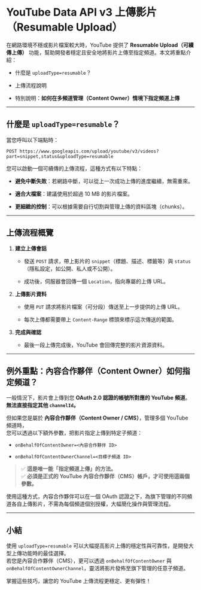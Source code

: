 
# YouTube Data API v3 上傳影片（Resumable Upload）

在網路環境不穩或影片檔案較大時，YouTube 提供了 **Resumable Upload（可續傳上傳）** 功能，幫助開發者穩定且安全地將影片上傳至指定頻道。本文將重點介紹：

- 什麼是 `uploadType=resumable`？
    
- 上傳流程說明
    
- 特別說明：**如何在多頻道管理（Content Owner）情境下指定頻道上傳**
    

---

## 什麼是 `uploadType=resumable`？

當您呼叫以下端點時：

```
POST https://www.googleapis.com/upload/youtube/v3/videos?part=snippet,status&uploadType=resumable
```

您可以啟動一個可續傳的上傳流程，這種方式有以下特點：

- **避免中斷失敗**：若網路中斷，可以從上一次成功上傳的進度繼續，無需重來。
    
- **適合大檔案**：建議使用於超過 10 MB 的影片檔案。
    
- **更細緻的控制**：可以根據需要自行切割與管理上傳的資料區塊（chunks）。
    

---

## 上傳流程概覽

1. **建立上傳會話**
    
    - 發送 `POST` 請求，帶上影片的 `snippet`（標題、描述、標籤等）與 `status`（隱私設定，如公開、私人或不公開）。
        
    - 成功後，伺服器會回傳一個 `Location`，指向專屬的上傳 URL。
        
2. **上傳影片資料**
    
    - 使用 `PUT` 請求將影片檔案（可分段）傳送至上一步提供的上傳 URL。
        
    - 每次上傳都需要帶上 `Content-Range` 標頭來標示這次傳送的範圍。
        
3. **完成與確認**
    
    - 最後一段上傳完成後，YouTube 會回傳完整的影片資源資料。
        

---

## 例外重點：**內容合作夥伴（Content Owner）如何指定頻道？**

一般情況下，影片會上傳到您 **OAuth 2.0 認證的帳號所對應的 YouTube 頻道**。  
**無法直接指定其他 `channelId`。**

但如果您是屬於 **內容合作夥伴（Content Owner / CMS）**，管理多個 YouTube 頻道時，  
您可以透過以下額外參數，把影片指定上傳到特定子頻道：

- `onBehalfOfContentOwner=<內容合作夥伴 ID>`
    
- `onBehalfOfContentOwnerChannel=<目標子頻道 ID>`
    

> ✅ **這是唯一能「指定頻道上傳」的方法。**  
> ✅ **必須是正式的 YouTube 內容合作夥伴（CMS）帳戶，才可使用這兩個參數。**

使用這種方式，內容合作夥伴可以在一個 OAuth 認證之下，為旗下管理的不同頻道各自上傳影片，不需為每個頻道個別授權，大幅簡化操作與管理流程。

---

## 小結

使用 `uploadType=resumable` 可以大幅提高影片上傳的穩定性與可靠性，是開發大型上傳功能時的最佳選擇。  
若您是內容合作夥伴（CMS），更可以透過 `onBehalfOfContentOwner` 與 `onBehalfOfContentOwnerChannel`，靈活將影片發佈至旗下管理的任意子頻道。

掌握這些技巧，讓您的 YouTube 上傳流程更穩定、更有彈性！

